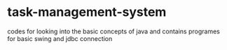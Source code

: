 # task-management-system
codes for looking into the basic concepts of  java and contains programes for basic swing and jdbc connection 

